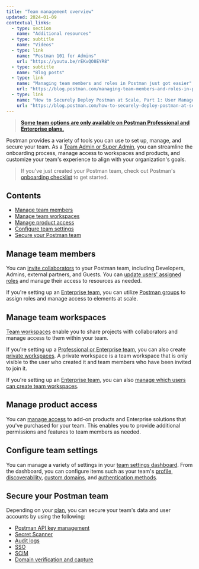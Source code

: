 ```yaml
---
title: "Team management overview"
updated: 2024-01-09 
contextual_links:
  - type: section
    name: "Additional resources"
  - type: subtitle
    name: "Videos"
  - type: link
    name: "Postman 101 for Admins"
    url: "https://youtu.be/rEKvQO8EYR8"
  - type: subtitle
    name: "Blog posts"
  - type: link
    name: "Managing team members and roles in Postman just got easier"
    url: "https://blog.postman.com/managing-team-members-and-roles-in-postman-just-got-easier/"
  - type: link
    name: "How to Securely Deploy Postman at Scale, Part 1: User Management"
    url: "https://blog.postman.com/how-to-securely-deploy-postman-at-scale-user-management/"
---
```


> **[Some team options are only available on Postman Professional and Enterprise plans.](https://www.postman.com/pricing)**

Postman provides a variety of tools you can use to set up, manage, and secure your team. As a [Team Admin or Super Admin](/docs/collaborating-in-postman/roles-and-permissions/#team-roles), you can streamline the onboarding process, manage access to workspaces and products, and customize your team's experience to align with your organization's goals.

> If you've just created your Postman team, check out Postman's [onboarding checklist](/docs/administration/onboarding-checklist/) to get started.

## Contents

* [Manage team members](#manage-team-members)
* [Manage team workspaces](#manage-team-workspaces)
* [Manage product access](#manage-product-access)
* [Configure team settings](#configure-team-settings)
* [Secure your Postman team](#secure-your-postman-team)

## Manage team members

You can [invite collaborators](/docs/administration/managing-your-team/manage-team-members/#invite-users) to your Postman team, including Developers, Admins, external partners, and Guests. You can [update users' assigned roles](/docs/administration/managing-your-team/manage-team-members/#manage-team-roles) and manage their access to resources as needed.

If you're setting up an [Enterprise team](https://www.postman.com/pricing/), you can utilize [Postman groups](https://learning.postman.com/docs/collaborating-in-postman/user-groups/) to assign roles and manage access to elements at scale.

## Manage team workspaces

[Team workspaces](/docs/collaborating-in-postman/using-workspaces/creating-workspaces/) enable you to share projects with collaborators and manage access to them within your team.

If you're setting up a [Professional or Enterprise team](https://www.postman.com/pricing/), you can also create [private workspaces](/docs/collaborating-in-postman/working-with-your-team/collaborating-in-team-workspaces/). A private workspace is a team workspace that is only visible to the user who created it and team members who have been invited to join it.

If you're setting up an [Enterprise team](https://www.postman.com/pricing/), you can also [manage which users can create team workspaces](/docs/administration/managing-your-team/manage-team-workspaces/).

## Manage product access

You can [manage access](/docs/administration/managing-your-team/manage-team-product-access/) to add-on products and Enterprise solutions that you've purchased for your team. This enables you to provide additional permissions and features to team members as needed.

## Configure team settings

You can manage a variety of settings in your [team settings dashboard](/docs/administration/managing-your-team/team-settings/#accessing-team-settings). From the dashboard, you can configure items such as your team's [profile](/docs/administration/managing-your-team/team-settings/#managing-your-team-profile), [discoverability](/docs/administration/managing-your-team/team-settings/#making-your-team-discoverable), [custom domains](/docs/administration/managing-your-team/team-settings/#adding-custom-domains), and [authentication methods](/docs/administration/managing-your-team/team-settings/#editing-authentication-methods).

## Secure your Postman team

Depending on your [plan](https://www.postman.com/pricing), you can secure your team's data and user accounts by using the following:

* [Postman API key management](/docs/administration/managing-your-team/managing-api-keys/)
* [Secret Scanner](/docs/administration/managing-your-team/secret-scanner/)
* [Audit logs](/docs/administration/managing-your-team/audit-logs/)
* [SSO](/docs/administration/sso/intro-sso/)
* [SCIM](/docs/administration/scim-provisioning/scim-provisioning-overview/)
* [Domain verification and capture](/docs/administration/domain-verification-and-capture/domain-capture-overview/)
